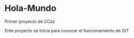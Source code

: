 # Hola-Mundo
Primer proyecto de CCaz

Ente proyecto se inicia para conocer el funcionamiento de GIT
